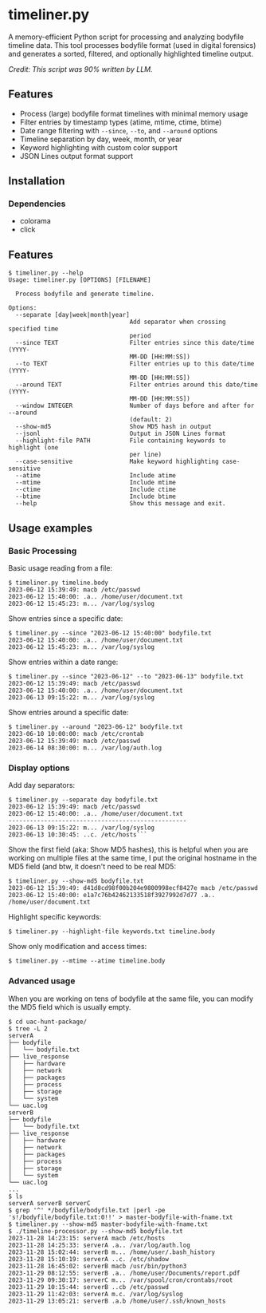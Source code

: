 # timeliner.py

A memory-efficient Python script for processing and analyzing bodyfile timeline data. This tool processes bodyfile format (used in digital forensics) and generates a sorted, filtered, and optionally highlighted timeline output.

*Credit: This script was 90% written by LLM.*

## Features

- Process (large) bodyfile format timelines with minimal memory usage
- Filter entries by timestamp types (atime, mtime, ctime, btime)
- Date range filtering with `--since`, `--to`, and `--around` options
- Timeline separation by day, week, month, or year
- Keyword highlighting with custom color support
- JSON Lines output format support

## Installation
### Dependencies

- colorama
- click

## Features

```
$ timeliner.py --help
Usage: timeliner.py [OPTIONS] [FILENAME]

  Process bodyfile and generate timeline.

Options:
  --separate [day|week|month|year]
                                  Add separator when crossing specified time
                                  period
  --since TEXT                    Filter entries since this date/time (YYYY-
                                  MM-DD [HH:MM:SS])
  --to TEXT                       Filter entries up to this date/time (YYYY-
                                  MM-DD [HH:MM:SS])
  --around TEXT                   Filter entries around this date/time (YYYY-
                                  MM-DD [HH:MM:SS])
  --window INTEGER                Number of days before and after for --around
                                  (default: 2)
  --show-md5                      Show MD5 hash in output
  --jsonl                         Output in JSON Lines format
  --highlight-file PATH           File containing keywords to highlight (one
                                  per line)
  --case-sensitive                Make keyword highlighting case-sensitive
  --atime                         Include atime
  --mtime                         Include mtime
  --ctime                         Include ctime
  --btime                         Include btime
  --help                          Show this message and exit.
```

## Usage examples
### Basic Processing

Basic usage reading from a file:

```
$ timeliner.py timeline.body
2023-06-12 15:39:49: macb /etc/passwd
2023-06-12 15:40:00: .a.. /home/user/document.txt
2023-06-12 15:45:23: m... /var/log/syslog
```

Show entries since a specific date:

```
$ timeliner.py --since "2023-06-12 15:40:00" bodyfile.txt
2023-06-12 15:40:00: .a.. /home/user/document.txt
2023-06-12 15:45:23: m... /var/log/syslog
```

Show entries within a date range:

```
$ timeliner.py --since "2023-06-12" --to "2023-06-13" bodyfile.txt
2023-06-12 15:39:49: macb /etc/passwd
2023-06-12 15:40:00: .a.. /home/user/document.txt
2023-06-13 09:15:22: m... /var/log/syslog
```

Show entries around a specific date:

```
$ timeliner.py --around "2023-06-12" bodyfile.txt
2023-06-10 10:00:00: macb /etc/crontab
2023-06-12 15:39:49: macb /etc/passwd
2023-06-14 08:30:00: m... /var/log/auth.log
```

### Display options

Add day separators:

```
$ timeliner.py --separate day bodyfile.txt
2023-06-12 15:39:49: macb /etc/passwd
2023-06-12 15:40:00: .a.. /home/user/document.txt
--------------------------------------------------
2023-06-13 09:15:22: m... /var/log/syslog
2023-06-13 10:30:45: ..c. /etc/hosts```
```

Show the first field (aka: Show MD5 hashes), this is helpful when you are working on
multiple files at the same time, I put the original hostname in the MD5 field (and btw, it
doesn't need to be real MD5:

```
$ timeliner.py --show-md5 bodyfile.txt
2023-06-12 15:39:49: d41d8cd98f00b204e9800998ecf8427e macb /etc/passwd
2023-06-12 15:40:00: e1a7c76b42462133518f3927992d7d77 .a.. /home/user/document.txt
```

Highlight specific keywords:

```
$ timeliner.py --highlight-file keywords.txt timeline.body
```

Show only modification and access times:

```
$ timeliner.py --mtime --atime timeline.body
```

### Advanced usage

When you are working on tens of bodyfile at the same file, you can modify the MD5 field which is usually empty.

```
$ cd uac-hunt-package/
$ tree -L 2
serverA
├── bodyfile
│   └── bodyfile.txt
├── live_response
│   ├── hardware
│   ├── network
│   ├── packages
│   ├── process
│   ├── storage
│   └── system
└── uac.log
serverB
├── bodyfile
│   └── bodyfile.txt
├── live_response
│   ├── hardware
│   ├── network
│   ├── packages
│   ├── process
│   ├── storage
│   └── system
└── uac.log
...
$ ls
serverA serverB serverC
$ grep '^' */bodyfile/bodyfile.txt |perl -pe 's!/bodyfile/bodyfile.txt:0!!' > master-bodyfile-with-fname.txt
$ timeliner.py --show-md5 master-bodyfile-with-fname.txt
$ ./timeline-processor.py --show-md5 bodyfile.txt
2023-11-28 14:23:15: serverA macb /etc/hosts
2023-11-28 14:25:33: serverA .a.. /var/log/auth.log
2023-11-28 15:02:44: serverB m... /home/user/.bash_history
2023-11-28 15:10:19: serverA ..c. /etc/shadow
2023-11-28 16:45:02: serverB macb /usr/bin/python3
2023-11-29 08:12:55: serverB .a.. /home/user/Documents/report.pdf
2023-11-29 09:30:17: serverC m... /var/spool/cron/crontabs/root
2023-11-29 10:15:44: serverB ..cb /etc/passwd
2023-11-29 11:42:03: serverA m.c. /var/log/syslog
2023-11-29 13:05:21: serverB .a.b /home/user/.ssh/known_hosts
```
